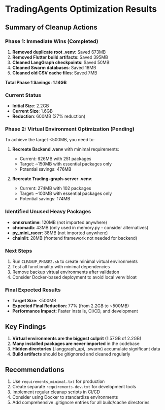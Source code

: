# TradingAgents Optimization Results

## Summary of Cleanup Actions

### Phase 1: Immediate Wins (Completed)
1. **Removed duplicate root .venv**: Saved 673MB
2. **Removed Flutter build artifacts**: Saved 395MB  
3. **Cleaned LangGraph checkpoints**: Saved 50MB
4. **Cleaned Swarm databases**: Saved 18MB
5. **Cleaned old CSV cache files**: Saved 7MB

**Total Phase 1 Savings: 1.14GB**

### Current Status
- **Initial Size**: 2.2GB
- **Current Size**: 1.6GB
- **Reduction**: 600MB (27% reduction)

### Phase 2: Virtual Environment Optimization (Pending)
To achieve the target <500MB, you need to:

1. **Recreate Backend .venv** with minimal requirements:
   - Current: 626MB with 251 packages
   - Target: ~150MB with essential packages only
   - Potential savings: 476MB

2. **Recreate Trading-graph-server .venv**:
   - Current: 274MB with 102 packages  
   - Target: ~100MB with essential packages only
   - Potential savings: 174MB

### Identified Unused Heavy Packages
- **onnxruntime**: 120MB (not imported anywhere)
- **chromadb**: 43MB (only used in memory.py - consider alternatives)
- **py_mini_racer**: 38MB (not imported anywhere)
- **chainlit**: 28MB (frontend framework not needed for backend)

### Next Steps
1. Run `CLEANUP_PHASE2.sh` to create minimal virtual environments
2. Test all functionality with minimal dependencies
3. Remove backup virtual environments after validation
4. Consider Docker-based deployment to avoid local venv bloat

### Final Expected Results
- **Target Size**: <500MB
- **Expected Final Reduction**: 77% (from 2.2GB to ~500MB)
- **Performance Impact**: Faster installs, CI/CD, and development

## Key Findings
1. **Virtual environments are the biggest culprit** (1.57GB of 2.2GB)
2. **Many installed packages are never imported** in the codebase
3. **Hidden directories** (.langgraph_api, .swarm) accumulate significant data
4. **Build artifacts** should be gitignored and cleaned regularly

## Recommendations
1. Use `requirements_minimal.txt` for production
2. Create separate `requirements-dev.txt` for development tools
3. Implement regular cleanup scripts in CI/CD
4. Consider using Docker to standardize environments
5. Add comprehensive .gitignore entries for all build/cache directories